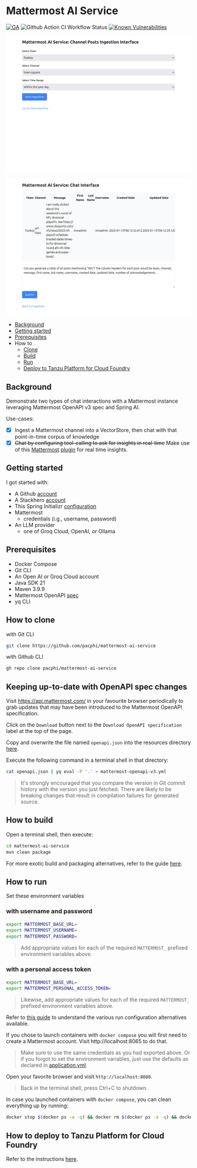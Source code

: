 # Mattermost AI Service

[![GA](https://img.shields.io/badge/Release-Alpha-darkred)](https://img.shields.io/badge/Release-Alpha-darkred) ![Github Action CI Workflow Status](https://github.com/pacphi/mattermost-ai-service/actions/workflows/ci.yml/badge.svg) [![Known Vulnerabilities](https://snyk.io/test/github/pacphi/mattermost-ai-service/badge.svg?style=plastic)](https://snyk.io/test/github/pacphi/mattermost-ai-service)

![Ingest](docs/ingest-ui.png)

![Chat](docs/chat-ui.png)


* [Background](#background)
* [Getting started](#getting-started)
* [Prerequisites](#prerequisites)
* How to
  * [Clone](#how-to-clone)
  * [Build](#how-to-build)
  * [Run](#how-to-run)
  * [Deploy to Tanzu Platform for Cloud Foundry](#how-to-deploy-to-tanzu-platform-for-cloud-foundry)

## Background

Demonstrate two types of chat interactions with a Mattermost instance leveraging Mattermost OpenAPI v3 spec and Spring AI.

Use-cases:

* [x] Ingest a Mattermost channel into a VectorStore, then chat with that point-in-time corpus of knowledge
* [x] ~~Chat by configuring tool-calling to ask for insights in real-time~~ Make use of this [Mattermost](https://mattermost.com/marketplace/mattermost-ai-copilot/) [plugin](https://github.com/mattermost/mattermost-plugin-ai) for real time insights.

## Getting started

I got started with:

* A Github [account](https://github.com/signup)
* A Stackhero [account](https://stackhero.io)
* This Spring Initializr [configuration](https://start.spring.io/#!type=maven-project&language=java&platformVersion=3.4.1&packaging=jar&jvmVersion=21&groupId=me.pacphi&artifactId=mattermost-ai-service&name=Mattermost%20AI%20Service&description=Demonstrate%20two%20types%20of%20chat%20interactions%20with%20a%20Mattermost%20instance%20leveraging%20Mattermost%20OpenAPI%20v3%20spec%20and%20Spring%20AI&packageName=me.pacphi.mattermost&dependencies=spring-ai-openai,web,configuration-processor,devtools,docker-compose)
* Mattermost 
  * credentials (i.g., username, password)
* An LLM provider
  * one of Groq Cloud, OpenAI, or Ollama

## Prerequisites

* Docker Compose
* Git CLI
* An Open AI or Groq Cloud account
* Java SDK 21
* Maven 3.9.9
* Mattermost OpenAPI [spec](https://api.mattermost.com/)
* yq CLI

## How to clone

with Git CLI

```bash
git clone https://github.com/pacphi/mattermost-ai-service
```

with Github CLI

```bash
gh repo clone pacphi/mattermost-ai-service
```

## Keeping up-to-date with OpenAPI spec changes

Visit https://api.mattermost.com/ in your favourite browser periodically to grab updates that may have been introduced to the Mattermost OpenAPI specification.

Click on the `Download` button next to the `Download OpenAPI specification` label at the top of the page.

Copy and overwrite the file named `openapi.json` into the resources directory [here](src/main/resrouces/openapi).

Execute the following command in a terminal shell in that directory:

```bash
cat openapi.json | yq eval -P '.' > mattermost-openapi-v3.yml
```

> It's strongly encouraged that you compare the version in Git commit history with the version you just fetched.  There are likely to be breaking changes that result in compilation failures for generated source.

## How to build

Open a terminal shell, then execute:

```bash
cd mattermost-ai-service
mvn clean package
```

For more exotic build and packaging alternatives, refer to the guide [here](docs/BUILD.md).

## How to run

Set these environment variables

### with username and password

```bash
export MATTERMOST_BASE_URL=
export MATTERMOST_USERNAME=
export MATTERMOST_PASSWORD=
```

> Add appropriate values for each of the required `MATTERMOST_` prefixed environment variables above.

### with a personal access token

```bash
export MATTERMOST_BASE_URL=
export MATTERMOST_PERSONAL_ACCESS_TOKEN=
```

> Likewise, add appropriate values for each of the required `MATTERMOST_` prefixed environment variables above.

Refer to [this guide](docs/RUN.md) to understand the various run configuration alternatives available.

If you chose to launch containers with `docker compose` you will first need to create a Mattermost account.  Visit http://localhost:8065 to do that.

> Make sure to use the same credentials as you had exported above.  Or if you forgot to set the environment variables, just use the defaults as declared in [application.yml](src/main/resources/application.yml).

Open your favorite browser and visit `http://localhost:8080`.

> Back in the terminal shell, press Ctrl+C to shutdown.

In case you launched containers with `docker compose`, you can clean everything up by running:

```bash
docker stop $(docker ps -a -q) && docker rm $(docker ps -a -q) && docker volume rm $(docker volume ls -q)
```

## How to deploy to Tanzu Platform for Cloud Foundry

Refer to the instructions [here](docs/TP4CF.md).
